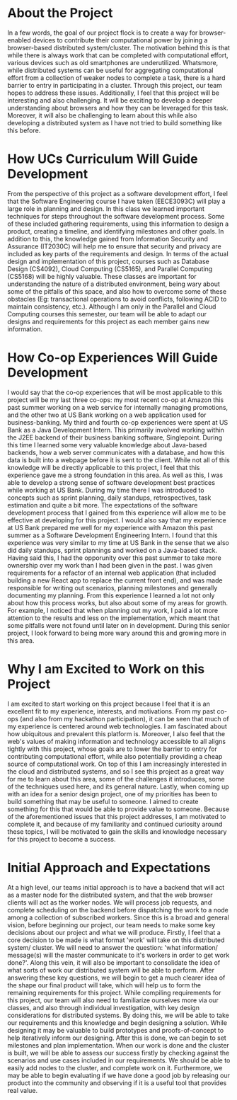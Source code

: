 # About the Project

In a few words, the goal of our project flock is to create a way for browser-enabled devices to contribute their computational power by joining a browser-based distributed system/cluster. The motivation behind this is that while there is always work that can be completed with computational effort, various devices such as old smartphones are underutilized. Whatsmore, while distributed systems can be useful for aggregating computational effort from a collection of weaker nodes to complete a task, there is a hard barrier to entry in participating in a cluster. Through this project, our team hopes to address these issues. Additionally, I feel that this project will be interesting and also challenging. It will be exciting to develop a deeper understanding about browsers and how they can be leveraged for this task. Moreover, it will also be challenging to learn about this while also developing a distributed system as I have not tried to build something like this before.

# How UCs Curriculum Will Guide Development
From the perspective of this project as a software development effort, I feel that the Software Engineering course I have taken (EECE3093C) will play a large role in planning and design. In this class we learned important techniques for steps throughout the software development process. Some of these included gathering requirements, using this information to design a product, creating a timeline, and identifying milestones and other goals. In addition to this, the knowledge gained from Information Security and Assurance (IT2030C) will help me to ensure that security and privacy are included as key parts of the requirements and design. In terms of the actual design and implementation of this project, courses such as Database Design (CS4092), Cloud Computing (CS5165), and Parallel Computing (CS5168) will be highly valuable. These classes are important for understanding the nature of a distributed environment, being wary about some of the pitfalls of this space, and also how to overcome some of these obstacles (Eg: transactional operations to avoid conflicts, following ACID to maintain consistency, etc.). Although I am only in the Parallel and Cloud Computing courses this semester, our team will be able to adapt our designs and requirements for this project as each member gains new information.

# How Co-op Experiences Will Guide Development

I would say that the co-op experiences that will be most applicable to this project will be my last three co-ops: my most recent co-op at Amazon this past summer working on a web service for internally managing promotions, and the other two at US Bank working on a web application used for business-banking. My third and fourth co-op experiences were spent at US Bank as a Java Development Intern. This primarily involved working within the J2EE backend of their business banking software, Singlepoint. During this time I learned some very valuable knowledge about Java-based backends, how a web server communicates with a database, and how this data is built into a webpage before it is sent to the client. While not all of this knowledge will be directly applicable to this project, I feel that this experience gave me a strong foundation in this area. As well as this, I was able to develop a strong sense of software development best practices while working at US Bank. During my time there I was introduced to concepts such as sprint planning, daily standups, retrospectives, task estimation and quite a bit more. The expectations of the software development process that I gained from this experience will allow me to be effective at developing for this project. I would also say that my experience at US Bank prepared me well for my experience with Amazon this past summer as a Software Development Engineering Intern. I found that this experience was very similar to my time at US Bank in the sense that we also did daily standups, sprint plannings and worked on a Java-based stack. Having said this, I had the opporunity over this past summer to take more ownership over my work than I had been given in the past. I was given requirements for a refactor of an internal web application (that included building a new React app to replace the current front end), and was made responsible for writing out scenarios, planning milestones and generally documenting my planning. From this experience I learned a lot not only about how this process works, but also about some of my areas for growth. For example, I noticed that when planning out my work, I paid a lot more attention to the results and less on the implementation, which meant that some pitfalls were not found until later on in development. During this senior project, I look forward to being more wary around this and growing more in this area.

# Why I am Excited to Work on this Project

I am excited to start working on this project because I feel that it is an excellent fit to my experience, interests, and motivations. From my past co-ops (and also from my hackathon participation), it can be seen that much of my experience is centered around web technologies. I am fascinated about how ubiquitous and prevalent this platform is. Moreover, I also feel that the web's values of making information and technology accessible to all aligns tightly with this project, whose goals are to lower the barrier to entry for contributing computational effort, while also potentially providing a cheap source of computational work. On top of this I am increasingly interested in the cloud and distributed systems, and so I see this project as a great way for me to learn about this area, some of the challenges it introduces, some of the techniques used here, and its general nature. Lastly, when coming up with an idea for a senior design project, one of my priorities has been to build something that may be useful to someone. I aimed to create something for this that would be able to provide value to someone. Because of the aforementioned issues that this project addresses, I am motivated to complete it, and because of my familiarity and continued curiosity around these topics, I will be motivated to gain the skills and knowledge necessary for this project to become a success.

# Initial Approach and Expectations

At a high level, our teams initial approach is to have a backend that will act as a master node for the distributed system, and that the web browser clients will act as the worker nodes. We will process job requests, and complete scheduling on the backend before dispatching the work to a node among a collection of subscribed workers. Since this is a broad and general vision, before beginning our project, our team needs to make some key decisions about our project and what we will produce. Firstly, I feel that a core decision to be made is what format 'work' will take on this distributed system/ cluster. We will need to answer the question: 'what information/ message(s) will the master communicate to it's workers in order to get work done?'. Along this vein, it will also be important to consolidate the idea of what sorts of work our distributed system will be able to perform. After answering these key questions, we will begin to get a much clearer idea of the shape our final product will take, which will help us to form the remaining requirements for this project. While compiling requirements for this project, our team will also need to familiarize ourselves more via our classes, and also through individual investigation, with key design considerations for distributed systems. By doing this, we will be able to take our requirements and this knowledge and begin designing a solution. While designing it may be valuable to build prototypes and proofs-of-concept to help iteratively inform our designing. After this is done, we can begin to set milestones and plan implementation. When our work is done and the cluster is built, we will be able to assess our success firstly by checking against the scenarios and use cases included in our requirements. We should be able to easily add nodes to the cluster, and complete work on it. Furthermore, we may be able to begin evaluating if we have done a good job by releasing our product into the community and observing if it is a useful tool that provides real value.
